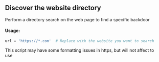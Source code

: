 ## Discover the website directory

Perform a directory search on the web page to find a specific backdoor

#### Usage:

```python
url = 'https://*.com'  # Replace with the website you want to search
```

This script may have some formatting issues in https, but will not affect to use
